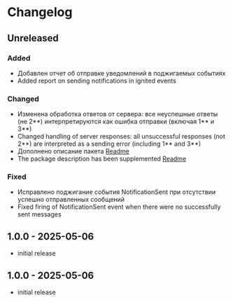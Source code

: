 # Changelog

[//]: # (https://keepachangelog.com/ru/0.3.0/)


## Unreleased

### Added
- Добавлен отчет об отправке уведомлений в поджигаемых событиях
- Added report on sending notifications in ignited events

### Changed
- Изменена обработка ответов от сервера: все неуспешные ответы (не 2**) интерпретируются как ошибка отправки (включая 1** и 3**)
- Changed handling of server responses: all unsuccessful responses (not 2**) are interpreted as a sending error (including 1** and 3**)
- Дополнено описание пакета [Readme](README.md)
- The package description has been supplemented [Readme](README.md)

### Fixed
- Исправлено поджигание события NotificationSent при отсутствии успешно отправленных сообщений
- Fixed firing of NotificationSent event when there were no successfully sent messages

[//]: # (### Deleted)



## 1.0.0 - 2025-05-06

- initial release


## 1.0.0 - 2025-05-06

- initial release
